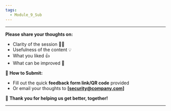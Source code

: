 ```yaml
---
tags:
  - Module_9_Sub
---
```

---
**Please share your thoughts on:**
- Clarity of the session 🧑‍🏫
- Usefulness of the content 💡
- What you liked 👍
- What can be improved 🔧

📩 **How to Submit:**
- Fill out the quick **feedback form link/QR code** provided    
- Or email your thoughts to **[security@company.com]**

🙌 **Thank you for helping us get better, together!**

---